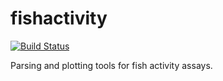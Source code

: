 # fishactivity

[![Build Status](https://travis-ci.org/justinbois/fish-activity.svg?branch=master)](https://travis-ci.org/justinbois/fish-activity)

Parsing and plotting tools for fish activity assays.
